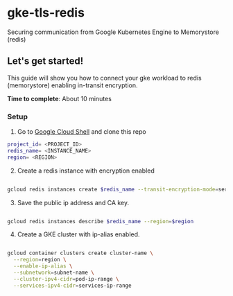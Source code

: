 # gke-tls-redis
Securing communication from Google Kubernetes Engine to Memorystore (redis)

## Let's get started!

This guide will show you how to connect your gke workload to redis (memorystore) enabling in-transit encryption.

**Time to complete**: About 10 minutes


### Setup
1. Go to [Google Cloud Shell](https://shell.cloud.google.com) and clone this repo
```sh
project_id= <PROJECT_ID>
redis_name= <INSTANCE_NAME>
region= <REGION>
```

2. Create a redis instance with encryption enabled

```sh

gcloud redis instances create $redis_name --transit-encryption-mode=server-authentication --region=$region

```

3. Save the public ip address and CA key.

```sh

gcloud redis instances describe $redis_name --region=$region

```

4. Create a GKE cluster with ip-alias enabled.

```sh

gcloud container clusters create cluster-name \
  --region=region \
  --enable-ip-alias \
  --subnetwork=subnet-name \
  --cluster-ipv4-cidr=pod-ip-range \
  --services-ipv4-cidr=services-ip-range

```
